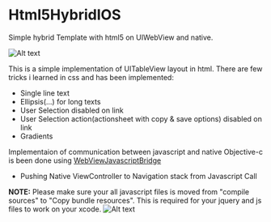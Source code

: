 Html5HybridIOS
==============

Simple hybrid Template with html5 on UIWebView and native.

![Alt text](http://www.padamthapa.com/wp-content/uploads/hybridiosapp.png "tableview")

This is a simple implementation of UITableView layout in html. There are few tricks i learned in css and has been implemented:
* Single line text
* Ellipsis(...) for long texts
* User Selection disabled on link
* User Selection action(actionsheet with copy & save options) disabled on link
* Gradients

Implementaion of communication between javascript and native Objective-c is been done using [WebViewJavascriptBridge](https://github.com/marcuswestin/WebViewJavascriptBridge)
* Pushing Native ViewController to Navigation stack from Javascript Call

**NOTE:**
Please make sure your all javascript files is moved from "compile sources" to "Copy bundle resources". This is required for your jquery and js files to work on your xcode.
![Alt text](http://www.padamthapa.com/wp-content/uploads/js-xcode.png "Xcode Javscript settings")
